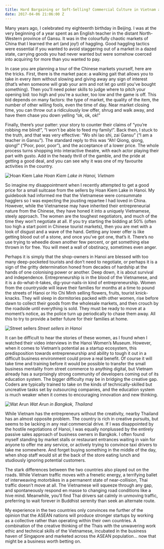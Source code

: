 ```yaml
---
title: Hard Bargaining or Soft-Selling? Commercial Culture in Vietnam and Thailand
date: 2017-04-06 21:06:00 Z
---
```


Many years ago, I celebrated my eighteenth birthday in Beijing. I was at the very beginning of a year spent as an English teacher in the distant North-Western province of Gansu. It was in the colourfully chaotic markets of China that I learned the art (and joy!) of haggling. Good haggling tactics were essential if you wanted to avoid staggering out of a market in a dazed state, carrying goods you had never wanted but were somehow coerced into acquiring for more than you wanted to pay. 

In case you are planning a tour of the Chinese markets yourself, here are the tricks. First, there is the market pace: a walking gait that allows you to take in every item without slowing and giving away any sign of interest (that’s when someone will grab your arm and not let go until you’ve bought something). Then you’ll need poker skills to judge where to pitch your opening bid: too high and you’re a sucker, too low and the game is off. This bid depends on many factors: the type of market, the quality of the item, the number of other willing fools, even the time of day. Near market closing time, you can throw out a ridiculously low offer, shrug and walk away, and have them chase you down yelling “ok, ok, ok!” 

Finally, there’s your patter: your story to counter their claims of “you’re robbing me blind!”, “I won’t be able to feed my family!”. Back then, I stuck to the truth, and that was very effective: “Wo shi lao shi, zai Gansu” (“I am a teacher in Gansu”). The standard reply to this was “Ah! Qiong, qiong, qiong!” (“Poor, poor, poor”), and the acceptance of a lower price. The whole process turns shopping into interactive theatre, with each actor playing their part with gusto. Add in the heady thrill of the gamble, and the pride at getting a good deal, and you can see why it was one of my favourite activities in the country. 

![Hoan Kiem Lake](/uploads/IMG_5605.jpg)
*Hoan Kiem Lake in Hanoi, Vietnam*

So imagine my disappointment when I recently attempted to get a good price for a small suitcase from the sellers by Hoan Kiem Lake in Hanoi. My guidebook had informed me that the Vietnamese were consummate hagglers so I was expecting the jousting repartee I had loved in China. However, while the Vietnamese may have inherited their entrepreneurial nature from the Chinese, they have honed it into a uniquely Vietnamese, steely approach. The women are the toughest negotiators, and much of the time they won’t negotiate at all. If you try starting the bidding at 50% (often too high a start point in Chinese tourist markets), then you are met with a look of disgust and a wave of the hand. Getting any lower offer is like getting blood out of a stone, and once you’ve got one, that’s it. There’s no use trying to wheedle down another few percent, or get something else thrown in for free. You will meet a wall of obstinacy, sometimes even anger. 

Perhaps it is simply that the shop-owners in Hanoi are blessed with too many deep-pocketed tourists and don’t need to negotiate, or perhaps it is a sign of the gritty determination honed from decades of hardship at the hands of one colonising power or another. Deep down, it is about survival and independence. Entrepreneurship is in the blood of the Vietnamese, and it is a do-what-it-takes, dig-your-nails-in kind of entrepreneurship. Women from the countryside will leave their families for months at a time to pound the streets of Hanoi or Ho Chi Minh selling flowers, fruits, tourist knick-knacks. They will sleep in dormitories packed with other women, rise before dawn to collect their goods from the wholesale markets, and then crouch by the roadside until everything is sold. They must be ready to move at a moment’s notice, as the police turn up periodically to chase them away. All this to try to provide a better future for their families at home. 

![Street sellers](/uploads/IMG_5516.jpg)
*Street sellers in Hanoi*

It can be difficult to hear the stories of these women, as I found when I watched their video interviews in the Hanoi Women’s Museum. However, when it comes to Vietnam’s potential as a startup ecosystem, this predisposition towards entrepreneurship and ability to tough it out in a difficult business environment could prove a real benefit. Of course it will take time and training before it would be possible to transfer the small business mentality from street commerce to anything digital, but Vietnam already has a surprisingly strong community of developers coming out of its education system. The bigger difficulty may be in bridging the creative gap. Coders are typically trained to take on the kinds of technically-skilled but uncreative tasks set by outsourcing companies, and the education system is much weaker when it comes to encouraging innovation and new thinking. 

![Wat Arun](/uploads/IMG_5308.jpg)
*Wat Arun in Bangkok, Thailand*

While Vietnam has the entrepreneurs without the creativity, nearby Thailand has an almost opposite problem. The country is rich in creative pursuits, but seems to be lacking in any real commercial drive. If I was disappointed by the hostile negotiations of Hanoi, I was equally nonplussed by the entirely passive sales approach of business owners in Bangkok. I often found myself standing by market stalls or restaurant entrances waiting in vain for anyone to offer me any service, or actively trying to convince taxi drivers to take me somewhere. And forget buying something in the middle of the day, when shop staff would sit at the back of the store eating lunch and studiously ignoring potential customers. 

The stark differences between the two countries also played out on the roads. While Vietnam traffic moves with a frenetic energy, a terrifying ballet of interweaving motorbikes in a permanent state of near-collision, Thai traffic doesn’t move at all. The Vietnamese will squeeze through any gap, and spontaneously respond en masse to changing road conditions like a hive mind. Meanwhile, you’ll find Thai drivers sat calmly in unmoving traffic, preferring to wait forever in Buddhist serenity than seek an alternate route. 

My experience in the two countries only convinces me further of the opinion that the ASEAN nations will produce stronger startups by working as a collective rather than operating within their own countries. A combination of the creative thinking of the Thais with the unwavering work ethic and technical skills of the Vietnamese, incubated in the business haven of Singapore and marketed across the ASEAN population… now that might be a business worth betting on. 